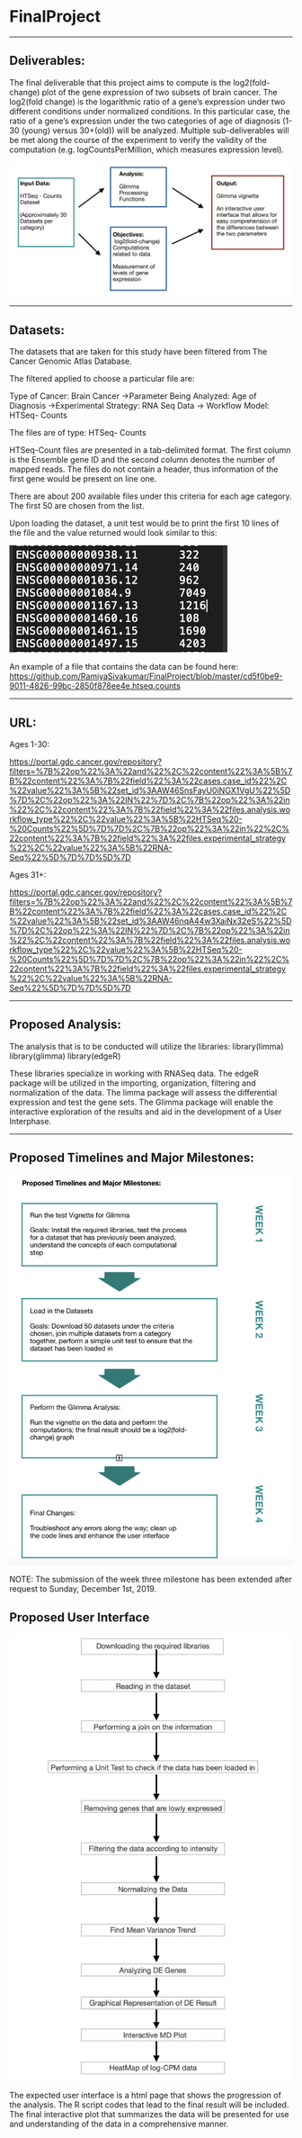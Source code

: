 # FinalProject


***
## Deliverables: 

The final deliverable that this project aims to compute is the log2(fold-change) plot of the gene expression of two subsets of brain cancer. The log2(fold change) is the logarithmic ratio of a gene’s expression under two different conditions under normalized conditions. In this particular case, the ratio of a gene’s expression under the two categories of age of diagnosis (1-30 (young) versus 30+(old)) will be analyzed. Multiple sub-deliverables will be met along the course of the experiment to verify the validity of the computation (e.g. logCountsPerMillion, which measures expression level).

![alt text](https://github.com/RamiyaSivakumar/FinalProject/blob/master/Project%20Outline%20Image.png)
***
## Datasets: 

The datasets that are taken for this study have been filtered from The Cancer Genomic Atlas Database. 

The filtered applied to choose a particular file are: 

Type of Cancer: Brain Cancer →Parameter Being Analyzed: Age of Diagnosis →Experimental Strategy: RNA Seq Data → Workflow Model: HTSeq- Counts

The files are of type: HTSeq- Counts

 HTSeq-Count files are presented in a tab-delimited format. The first column is the Ensemble gene ID and the second column denotes the number of mapped reads. The files do not contain a header, thus information of the first gene would be present on line one. 

There are about 200 available files under this criteria for each age category. The first 50 are chosen from the list. 

Upon loading the dataset, a unit test would be to print the first 10 lines of the file and the value returned would look similar to this:

![alt text](https://github.com/RamiyaSivakumar/FinalProject/blob/master/HTSeq-Counts%20Image.png)


An example of a file that contains the data can be found here: 
https://github.com/RamiyaSivakumar/FinalProject/blob/master/cd5f0be9-9011-4826-99bc-2850f878ee4e.htseq.counts
***
## URL: 

Ages 1-30: 

https://portal.gdc.cancer.gov/repository?filters=%7B%22op%22%3A%22and%22%2C%22content%22%3A%5B%7B%22content%22%3A%7B%22field%22%3A%22cases.case_id%22%2C%22value%22%3A%5B%22set_id%3AAW46SnsFayU0iNGX1VgU%22%5D%7D%2C%22op%22%3A%22IN%22%7D%2C%7B%22op%22%3A%22in%22%2C%22content%22%3A%7B%22field%22%3A%22files.analysis.workflow_type%22%2C%22value%22%3A%5B%22HTSeq%20-%20Counts%22%5D%7D%7D%2C%7B%22op%22%3A%22in%22%2C%22content%22%3A%7B%22field%22%3A%22files.experimental_strategy%22%2C%22value%22%3A%5B%22RNA-Seq%22%5D%7D%7D%5D%7D

Ages 31+: 

https://portal.gdc.cancer.gov/repository?filters=%7B%22op%22%3A%22and%22%2C%22content%22%3A%5B%7B%22content%22%3A%7B%22field%22%3A%22cases.case_id%22%2C%22value%22%3A%5B%22set_id%3AAW46nqA44w3XaiNx32eS%22%5D%7D%2C%22op%22%3A%22IN%22%7D%2C%7B%22op%22%3A%22in%22%2C%22content%22%3A%7B%22field%22%3A%22files.analysis.workflow_type%22%2C%22value%22%3A%5B%22HTSeq%20-%20Counts%22%5D%7D%7D%2C%7B%22op%22%3A%22in%22%2C%22content%22%3A%7B%22field%22%3A%22files.experimental_strategy%22%2C%22value%22%3A%5B%22RNA-Seq%22%5D%7D%7D%5D%7D
***
## Proposed Analysis: 

The analysis that is to be conducted will utilize the libraries: 
	library(limma)
	library(glimma)
	library(edgeR)

These libraries specialize in working with RNASeq data. The edgeR package will be utilized in the importing, organization, filtering and normalization of the data. The limma package will assess the differential expression and test the gene sets. The Glimma package will enable the interactive exploration of the results and aid in the development of a User Interphase. 
***
## Proposed Timelines and Major Milestones: 

![alt text](https://github.com/RamiyaSivakumar/FinalProject/blob/master/Milestones.png)

NOTE: The submission of the week three milestone has been extended after request to Sunday, December 1st, 2019. 

## Proposed User Interface 
![alt text](https://github.com/RamiyaSivakumar/FinalProject/blob/master/Wire%20Diagram.png)

The expected user interface is a html page that shows the progression of the analysis. The R script codes that lead to the final result will be included. The final interactive plot that summarizes the data will be presented for use and understanding of the data in a comprehensive manner. 



